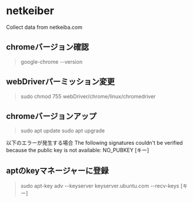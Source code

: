 # netkeiber

Collect data from netkeiba.com

## chromeバージョン確認

>google-chrome --version

## webDriverパーミッション変更

>sudo chmod 755 webDriver/chrome/linux/chromedriver

## chromeバージョンアップ

>sudo apt update
>sudo apt upgrade

以下のエラーが発生する場合
The following signatures couldn't be verified because the public key is not available: NO_PUBKEY [キー]

## aptのkeyマネージャーに登録

>sudo apt-key adv --keyserver keyserver.ubuntu.com --recv-keys [キー]
